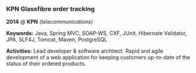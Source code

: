 ### KPN Glassfibre order tracking

**2014** @ **KPN** _(telecommunications)_

**Keywords:** Java, Spring MVC, SOAP-WS, CXF, JUnit, Hibernate Validator, JPA,
SLF4J, Tomcat, Maven, PostgreSQL

**Activities:** Lead developer & software architect. Rapid and agile development
of a web application for keeping customers up-to-date of the status of their
ordered products.

